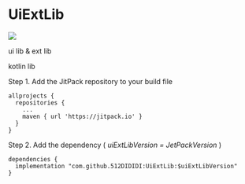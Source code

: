 # UiExtLib

[![](https://jitpack.io/v/512DIDIDI/UiExtLib.svg)](https://jitpack.io/#512DIDIDI/UiExtLib)

ui lib & ext lib 

kotlin lib

Step 1. Add the JitPack repository to your build file

    allprojects {
      repositories {
        ...
        maven { url 'https://jitpack.io' }
      }
    }
Step 2. Add the dependency ( *uiExtLibVersion = JetPackVersion* ) 

    dependencies {
      implementation "com.github.512DIDIDI:UiExtLib:$uiExtLibVersion"
    }
